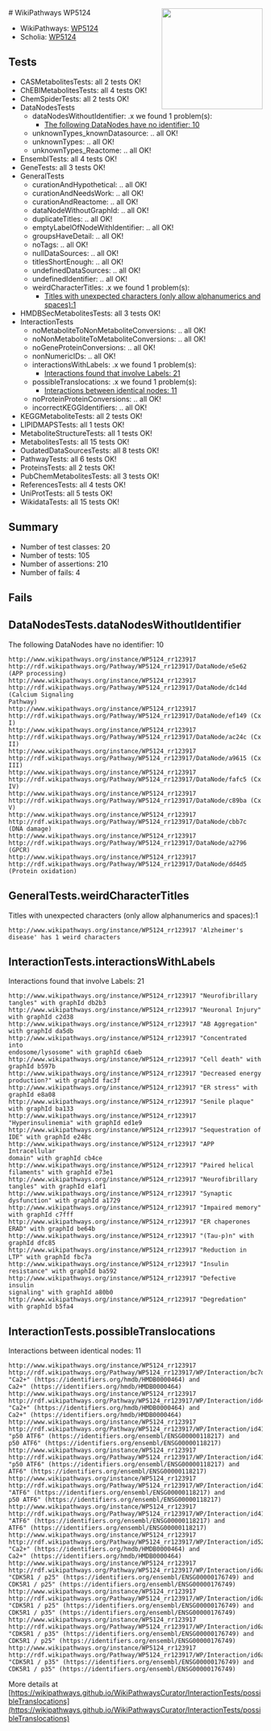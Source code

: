 <img style="float: right; width: 200px" src="https://upload.wikimedia.org/wikipedia/commons/thumb/8/83/Wplogo_with_text_500.png/640px-Wplogo_with_text_500.png" />
# WikiPathways WP5124

* WikiPathways: [WP5124](https://new.wikipathways.org/pathways/WP5124)
* Scholia: [WP5124](https://scholia.toolforge.org/wikipathways/WP5124)
## Tests
* CASMetabolitesTests: all 2 tests OK!
* ChEBIMetabolitesTests: all 4 tests OK!
* ChemSpiderTests: all 2 tests OK!
* DataNodesTests
    * dataNodesWithoutIdentifier: .x we found 1 problem(s):
        * [The following DataNodes have no identifier: 10](#8792c490)
    * unknownTypes_knownDatasource: .. all OK!
    * unknownTypes: .. all OK!
    * unknownTypes_Reactome: .. all OK!
* EnsemblTests: all 4 tests OK!
* GeneTests: all 3 tests OK!
* GeneralTests
    * curationAndHypothetical: .. all OK!
    * curationAndNeedsWork: .. all OK!
    * curationAndReactome: .. all OK!
    * dataNodeWithoutGraphId: .. all OK!
    * duplicateTitles: .. all OK!
    * emptyLabelOfNodeWithIdentifier: .. all OK!
    * groupsHaveDetail: .. all OK!
    * noTags: .. all OK!
    * nullDataSources: .. all OK!
    * titlesShortEnough: .. all OK!
    * undefinedDataSources: .. all OK!
    * undefinedIdentifier: .. all OK!
    * weirdCharacterTitles: .x we found 1 problem(s):
        * [Titles with unexpected characters (only allow alphanumerics and spaces):1](#fda87b3f)
* HMDBSecMetabolitesTests: all 3 tests OK!
* InteractionTests
    * noMetaboliteToNonMetaboliteConversions: .. all OK!
    * noNonMetaboliteToMetaboliteConversions: .. all OK!
    * noGeneProteinConversions: .. all OK!
    * nonNumericIDs: .. all OK!
    * interactionsWithLabels: .x we found 1 problem(s):
        * [Interactions found that involve Labels: 21](#fe97a8d8)
    * possibleTranslocations: .x we found 1 problem(s):
        * [Interactions between identical nodes: 11](#661ebeeb)
    * noProteinProteinConversions: .. all OK!
    * incorrectKEGGIdentifiers: .. all OK!
* KEGGMetaboliteTests: all 2 tests OK!
* LIPIDMAPSTests: all 1 tests OK!
* MetaboliteStructureTests: all 1 tests OK!
* MetabolitesTests: all 15 tests OK!
* OudatedDataSourcesTests: all 8 tests OK!
* PathwayTests: all 6 tests OK!
* ProteinsTests: all 2 tests OK!
* PubChemMetabolitesTests: all 3 tests OK!
* ReferencesTests: all 4 tests OK!
* UniProtTests: all 5 tests OK!
* WikidataTests: all 15 tests OK!


## Summary

* Number of test classes: 20
* Number of tests: 105
* Number of assertions: 210
* Number of fails: 4

## Fails

<a name="8792c490" />

## DataNodesTests.dataNodesWithoutIdentifier

The following DataNodes have no identifier: 10
```
http://www.wikipathways.org/instance/WP5124_rr123917 http://rdf.wikipathways.org/Pathway/WP5124_rr123917/DataNode/e5e62 (APP processing)
http://www.wikipathways.org/instance/WP5124_rr123917 http://rdf.wikipathways.org/Pathway/WP5124_rr123917/DataNode/dc14d (Calcium Signaling 
Pathway)
http://www.wikipathways.org/instance/WP5124_rr123917 http://rdf.wikipathways.org/Pathway/WP5124_rr123917/DataNode/ef149 (Cx I)
http://www.wikipathways.org/instance/WP5124_rr123917 http://rdf.wikipathways.org/Pathway/WP5124_rr123917/DataNode/ac24c (Cx II)
http://www.wikipathways.org/instance/WP5124_rr123917 http://rdf.wikipathways.org/Pathway/WP5124_rr123917/DataNode/a9615 (Cx III)
http://www.wikipathways.org/instance/WP5124_rr123917 http://rdf.wikipathways.org/Pathway/WP5124_rr123917/DataNode/fafc5 (Cx IV)
http://www.wikipathways.org/instance/WP5124_rr123917 http://rdf.wikipathways.org/Pathway/WP5124_rr123917/DataNode/c89ba (Cx V)
http://www.wikipathways.org/instance/WP5124_rr123917 http://rdf.wikipathways.org/Pathway/WP5124_rr123917/DataNode/cbb7c (DNA damage)
http://www.wikipathways.org/instance/WP5124_rr123917 http://rdf.wikipathways.org/Pathway/WP5124_rr123917/DataNode/a2796 (GPCR)
http://www.wikipathways.org/instance/WP5124_rr123917 http://rdf.wikipathways.org/Pathway/WP5124_rr123917/DataNode/dd4d5 (Protein oxidation)
```

<a name="fda87b3f" />

## GeneralTests.weirdCharacterTitles

Titles with unexpected characters (only allow alphanumerics and spaces):1
```
http://www.wikipathways.org/instance/WP5124_rr123917 'Alzheimer's disease' has 1 weird characters
```

<a name="fe97a8d8" />

## InteractionTests.interactionsWithLabels

Interactions found that involve Labels: 21
```
http://www.wikipathways.org/instance/WP5124_rr123917 "Neurofibrillary 
tangles" with graphId db2b3
http://www.wikipathways.org/instance/WP5124_rr123917 "Neuronal Injury" with graphId c2d38
http://www.wikipathways.org/instance/WP5124_rr123917 "AB Aggregation" with graphId da5db
http://www.wikipathways.org/instance/WP5124_rr123917 "Concentrated into
endosome/lysosome" with graphId c6aeb
http://www.wikipathways.org/instance/WP5124_rr123917 "Cell death" with graphId b597b
http://www.wikipathways.org/instance/WP5124_rr123917 "Decreased energy 
production?" with graphId fac3f
http://www.wikipathways.org/instance/WP5124_rr123917 "ER stress" with graphId e8a08
http://www.wikipathways.org/instance/WP5124_rr123917 "Senile plaque" with graphId ba133
http://www.wikipathways.org/instance/WP5124_rr123917 "Hyperinsulinemia" with graphId ed1e9
http://www.wikipathways.org/instance/WP5124_rr123917 "Sequestration of 
IDE" with graphId e248c
http://www.wikipathways.org/instance/WP5124_rr123917 "APP Intracellular 
domain" with graphId cb4ce
http://www.wikipathways.org/instance/WP5124_rr123917 "Paired helical 
filaments" with graphId e73e1
http://www.wikipathways.org/instance/WP5124_rr123917 "Neurofibrillary
tangles" with graphId e1af1
http://www.wikipathways.org/instance/WP5124_rr123917 "Synaptic dysfunction" with graphId a1729
http://www.wikipathways.org/instance/WP5124_rr123917 "Impaired memory" with graphId c7fff
http://www.wikipathways.org/instance/WP5124_rr123917 "ER chaperones
ERAD" with graphId be64b
http://www.wikipathways.org/instance/WP5124_rr123917 "(Tau-p)n" with graphId dfc85
http://www.wikipathways.org/instance/WP5124_rr123917 "Reduction in LTP" with graphId fbc7a
http://www.wikipathways.org/instance/WP5124_rr123917 "Insulin resistance" with graphId ba592
http://www.wikipathways.org/instance/WP5124_rr123917 "Defective insulin 
signaling" with graphId a80b0
http://www.wikipathways.org/instance/WP5124_rr123917 "Degredation" with graphId b5fa4
```

<a name="661ebeeb" />

## InteractionTests.possibleTranslocations

Interactions between identical nodes: 11
```
http://www.wikipathways.org/instance/WP5124_rr123917 http://rdf.wikipathways.org/Pathway/WP5124_rr123917/WP/Interaction/bc7d3 "Ca2+" (https://identifiers.org/hmdb/HMDB0000464) and 
Ca2+" (https://identifiers.org/hmdb/HMDB0000464)
http://www.wikipathways.org/instance/WP5124_rr123917 http://rdf.wikipathways.org/Pathway/WP5124_rr123917/WP/Interaction/idd4f5d70a "Ca2+" (https://identifiers.org/hmdb/HMDB0000464) and 
Ca2+" (https://identifiers.org/hmdb/HMDB0000464)
http://www.wikipathways.org/instance/WP5124_rr123917 http://rdf.wikipathways.org/Pathway/WP5124_rr123917/WP/Interaction/id41e74657 "p50 ATF6" (https://identifiers.org/ensembl/ENSG00000118217) and 
p50 ATF6" (https://identifiers.org/ensembl/ENSG00000118217)
http://www.wikipathways.org/instance/WP5124_rr123917 http://rdf.wikipathways.org/Pathway/WP5124_rr123917/WP/Interaction/id41e74657 "p50 ATF6" (https://identifiers.org/ensembl/ENSG00000118217) and 
ATF6" (https://identifiers.org/ensembl/ENSG00000118217)
http://www.wikipathways.org/instance/WP5124_rr123917 http://rdf.wikipathways.org/Pathway/WP5124_rr123917/WP/Interaction/id41e74657 "ATF6" (https://identifiers.org/ensembl/ENSG00000118217) and 
p50 ATF6" (https://identifiers.org/ensembl/ENSG00000118217)
http://www.wikipathways.org/instance/WP5124_rr123917 http://rdf.wikipathways.org/Pathway/WP5124_rr123917/WP/Interaction/id41e74657 "ATF6" (https://identifiers.org/ensembl/ENSG00000118217) and 
ATF6" (https://identifiers.org/ensembl/ENSG00000118217)
http://www.wikipathways.org/instance/WP5124_rr123917 http://rdf.wikipathways.org/Pathway/WP5124_rr123917/WP/Interaction/id5225f92c "Ca2+" (https://identifiers.org/hmdb/HMDB0000464) and 
Ca2+" (https://identifiers.org/hmdb/HMDB0000464)
http://www.wikipathways.org/instance/WP5124_rr123917 http://rdf.wikipathways.org/Pathway/WP5124_rr123917/WP/Interaction/id6ab9bac4 "CDK5R1 / p25" (https://identifiers.org/ensembl/ENSG00000176749) and 
CDK5R1 / p25" (https://identifiers.org/ensembl/ENSG00000176749)
http://www.wikipathways.org/instance/WP5124_rr123917 http://rdf.wikipathways.org/Pathway/WP5124_rr123917/WP/Interaction/id6ab9bac4 "CDK5R1 / p25" (https://identifiers.org/ensembl/ENSG00000176749) and 
CDK5R1 / p35" (https://identifiers.org/ensembl/ENSG00000176749)
http://www.wikipathways.org/instance/WP5124_rr123917 http://rdf.wikipathways.org/Pathway/WP5124_rr123917/WP/Interaction/id6ab9bac4 "CDK5R1 / p35" (https://identifiers.org/ensembl/ENSG00000176749) and 
CDK5R1 / p25" (https://identifiers.org/ensembl/ENSG00000176749)
http://www.wikipathways.org/instance/WP5124_rr123917 http://rdf.wikipathways.org/Pathway/WP5124_rr123917/WP/Interaction/id6ab9bac4 "CDK5R1 / p35" (https://identifiers.org/ensembl/ENSG00000176749) and 
CDK5R1 / p35" (https://identifiers.org/ensembl/ENSG00000176749)
```

More details at [https://wikipathways.github.io/WikiPathwaysCurator/InteractionTests/possibleTranslocations](https://wikipathways.github.io/WikiPathwaysCurator/InteractionTests/possibleTranslocations)

